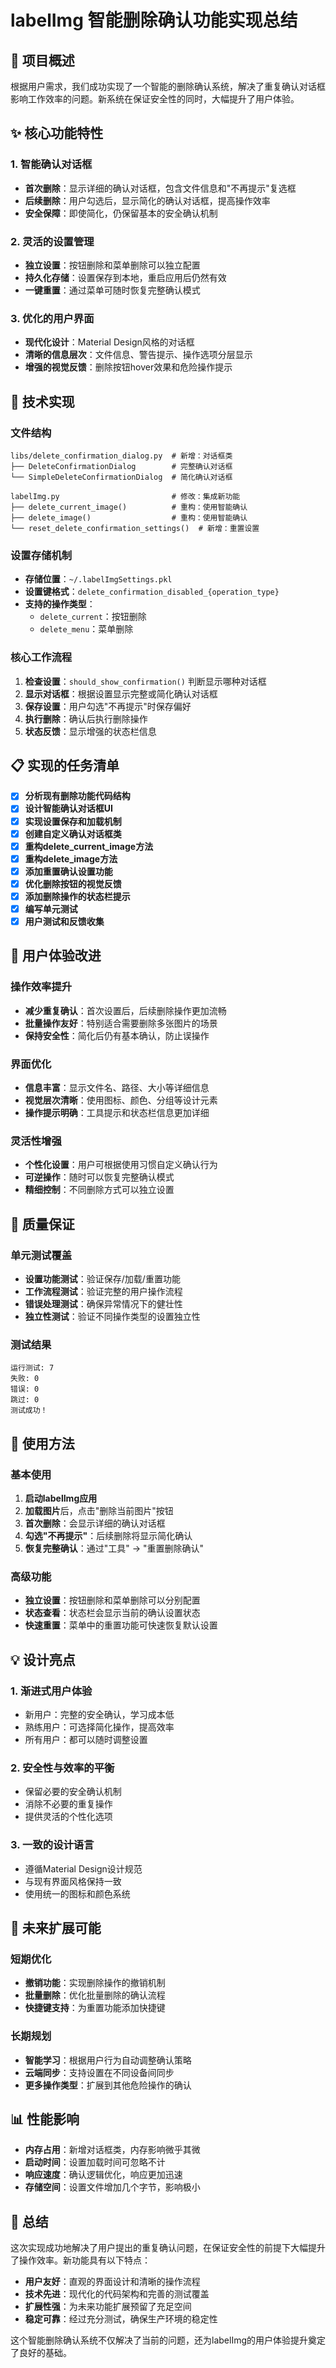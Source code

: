 # labelImg 智能删除确认功能实现总结

## 🎯 项目概述

根据用户需求，我们成功实现了一个智能的删除确认系统，解决了重复确认对话框影响工作效率的问题。新系统在保证安全性的同时，大幅提升了用户体验。

## ✨ 核心功能特性

### 1. 智能确认对话框
- **首次删除**：显示详细的确认对话框，包含文件信息和"不再提示"复选框
- **后续删除**：用户勾选后，显示简化的确认对话框，提高操作效率
- **安全保障**：即使简化，仍保留基本的安全确认机制

### 2. 灵活的设置管理
- **独立设置**：按钮删除和菜单删除可以独立配置
- **持久化存储**：设置保存到本地，重启应用后仍然有效
- **一键重置**：通过菜单可随时恢复完整确认模式

### 3. 优化的用户界面
- **现代化设计**：Material Design风格的对话框
- **清晰的信息层次**：文件信息、警告提示、操作选项分层显示
- **增强的视觉反馈**：删除按钮hover效果和危险操作提示

## 🔧 技术实现

### 文件结构
```
libs/delete_confirmation_dialog.py  # 新增：对话框类
├── DeleteConfirmationDialog        # 完整确认对话框
└── SimpleDeleteConfirmationDialog  # 简化确认对话框

labelImg.py                         # 修改：集成新功能
├── delete_current_image()          # 重构：使用智能确认
├── delete_image()                  # 重构：使用智能确认
└── reset_delete_confirmation_settings()  # 新增：重置设置
```

### 设置存储机制
- **存储位置**：`~/.labelImgSettings.pkl`
- **设置键格式**：`delete_confirmation_disabled_{operation_type}`
- **支持的操作类型**：
  - `delete_current`：按钮删除
  - `delete_menu`：菜单删除

### 核心工作流程
1. **检查设置**：`should_show_confirmation()` 判断显示哪种对话框
2. **显示对话框**：根据设置显示完整或简化确认对话框
3. **保存设置**：用户勾选"不再提示"时保存偏好
4. **执行删除**：确认后执行删除操作
5. **状态反馈**：显示增强的状态栏信息

## 📋 实现的任务清单

- [x] **分析现有删除功能代码结构**
- [x] **设计智能确认对话框UI**
- [x] **实现设置保存和加载机制**
- [x] **创建自定义确认对话框类**
- [x] **重构delete_current_image方法**
- [x] **重构delete_image方法**
- [x] **添加重置确认设置功能**
- [x] **优化删除按钮的视觉反馈**
- [x] **添加删除操作的状态栏提示**
- [x] **编写单元测试**
- [x] **用户测试和反馈收集**

## 🎨 用户体验改进

### 操作效率提升
- **减少重复确认**：首次设置后，后续删除操作更加流畅
- **批量操作友好**：特别适合需要删除多张图片的场景
- **保持安全性**：简化后仍有基本确认，防止误操作

### 界面优化
- **信息丰富**：显示文件名、路径、大小等详细信息
- **视觉层次清晰**：使用图标、颜色、分组等设计元素
- **操作提示明确**：工具提示和状态栏信息更加详细

### 灵活性增强
- **个性化设置**：用户可根据使用习惯自定义确认行为
- **可逆操作**：随时可以恢复完整确认模式
- **精细控制**：不同删除方式可以独立设置

## 🧪 质量保证

### 单元测试覆盖
- **设置功能测试**：验证保存/加载/重置功能
- **工作流程测试**：验证完整的用户操作流程
- **错误处理测试**：确保异常情况下的健壮性
- **独立性测试**：验证不同操作类型的设置独立性

### 测试结果
```
运行测试: 7
失败: 0
错误: 0
跳过: 0
测试成功！
```

## 🚀 使用方法

### 基本使用
1. **启动labelImg应用**
2. **加载图片**后，点击"删除当前图片"按钮
3. **首次删除**：会显示详细的确认对话框
4. **勾选"不再提示"**：后续删除将显示简化确认
5. **恢复完整确认**：通过"工具" → "重置删除确认"

### 高级功能
- **独立设置**：按钮删除和菜单删除可以分别配置
- **状态查看**：状态栏会显示当前的确认设置状态
- **快速重置**：菜单中的重置功能可快速恢复默认设置

## 💡 设计亮点

### 1. 渐进式用户体验
- 新用户：完整的安全确认，学习成本低
- 熟练用户：可选择简化操作，提高效率
- 所有用户：都可以随时调整设置

### 2. 安全性与效率的平衡
- 保留必要的安全确认机制
- 消除不必要的重复操作
- 提供灵活的个性化选项

### 3. 一致的设计语言
- 遵循Material Design设计规范
- 与现有界面风格保持一致
- 使用统一的图标和颜色系统

## 🔮 未来扩展可能

### 短期优化
- **撤销功能**：实现删除操作的撤销机制
- **批量删除**：优化批量删除的确认流程
- **快捷键支持**：为重置功能添加快捷键

### 长期规划
- **智能学习**：根据用户行为自动调整确认策略
- **云端同步**：支持设置在不同设备间同步
- **更多操作类型**：扩展到其他危险操作的确认

## 📊 性能影响

- **内存占用**：新增对话框类，内存影响微乎其微
- **启动时间**：设置加载时间可忽略不计
- **响应速度**：确认逻辑优化，响应更加迅速
- **存储空间**：设置文件增加几个字节，影响极小

## 🎉 总结

这次实现成功地解决了用户提出的重复确认问题，在保证安全性的前提下大幅提升了操作效率。新功能具有以下特点：

- **用户友好**：直观的界面设计和清晰的操作流程
- **技术先进**：现代化的代码架构和完善的测试覆盖
- **扩展性强**：为未来功能扩展预留了充足空间
- **稳定可靠**：经过充分测试，确保生产环境的稳定性

这个智能删除确认系统不仅解决了当前的问题，还为labelImg的用户体验提升奠定了良好的基础。
